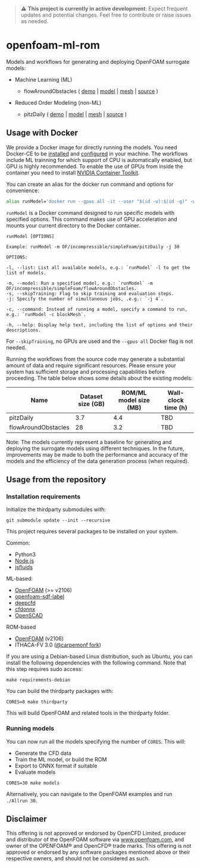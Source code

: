 > :warning: **This project is currently in active development**: Expect frequent updates and potential changes. Feel free to contribute or raise issues as needed.

# openfoam-ml-rom

Models and workflows for generating and deploying OpenFOAM surrogate models:

* Machine Learning (ML)
  - flowAroundObstacles ( [demo](https://simzero.github.io/openfoam-ml-rom/OF/incompressible/simpleFoam/flowAroundObstacles/view.html) | [model](https://simzero.github.io/pg/v0.2/onnx/flowAroundObstacles.onnx) | [mesh](https://simzero.github.io/pg/v0.2/onnx/flowAroundObstacles.vtu) | [source](https://github.com/simzero/openfoam-ml-rom/tree/main/OF/incompressible/simpleFoam/flowAroundObstacles) )

* Reduced Order Modeling (non-ML)
  - pitzDaily ( [demo](https://simzero.github.io/openfoam-ml-rom/OF/incompressible/simpleFoam/pitzDaily/view.html) | [model]() | [mesh]()  | [source](https://github.com/simzero/openfoam-ml-rom/tree/main/OF/incompressible/simpleFoam/pitzDaily) )

## Usage with Docker

We provide a Docker image for directly running the models. You need Docker-CE to be [installed](https://docs.docker.com/engine/install) and [configured](https://docs.docker.com/engine/install/linux-postinstall) in your machine. The workflows include ML trainning for which support of CPU is automatically enabled, but GPU is highly recommended. To enable the use of GPUs from inside the container you need to install [NVIDIA Container Toolkit](https://docs.nvidia.com/datacenter/cloud-native/container-toolkit/latest/install-guide.html#docker).

You can create an alias for the docker run command and options for convenience:

```bash
alias runModel='docker run --gpus all -it --user "$(id -u):$(id -g)" -w /model -v ${PWD}:/model ghcr.io/simzero/openfoam-ml-rom:v0.2.0'
```

`runModel` is a Docker command designed to run specific models with specified options. This command makes use of GPU acceleration and mounts your current directory to the Docker container.

```
runModel [OPTIONS]

Example: runModel -m OF/incompressible/simpleFoam/pitzDaily -j 30

OPTIONS:

-l, --list: List all available models, e.g.: `runModel` -l to get the list of models.

-m, --model: Run a specified model, e.g.: `runModel` -m OF/incompressible/simpleFoam/flowAroundObstacles.
-s, --skipTraining: Flag to skip training and evaluation steps.
-j: Specify the number of simultaneous jobs, .e.g.: `-j 4`.

-c, --command: Instead of running a model, specify a command to run, e.g.: `runModel -c blockMesh`.

-h, --help: Display help text, including the list of options and their descriptions.
```

For `--skipTraining`, no GPUs are used and the `--gpus all` Docker flag is not needed.

Running the workflows from the source code may generate a substantial amount of data and require significant resources. Please ensure your system has sufficient storage and processing capabilities before proceeding. The table below shows some details about the existing models:

| Name  | Dataset size (GB) | ROM/ML model size (MB) | Wall-clock time (h)
| ------------- | ------------- | ------------- | ------------- |
| pitzDaily  | 3.7  | 4.4 | TBD
| flowAroundObstacles  | 28  | 3.2 | TBD

Note: The models currently represent a baseline for generating and deploying the surrogate models using different techniques. In the future, improvements may be made to both the performance and accuracy of the models and the efficiency of the data generation process (when required).

## Usage from the repository

### Installation requirements

Initialize the thirdparty submodules with:

```
git submodule update --init --recursive
```

This project requires several packages to be installed on your system.

Common:
* Python3
* [Node.js](https://github.com/nodejs/node)
* [jsfluids](https://github.com/simzero/jsfluids)

ML-based:
* [OpenFOAM](https://develop.openfoam.com/Development/openfoam) (>= v2106)
* [openfoam-sdf-label](https://github.com/simzero/openfoam-sdf-label)
* [deepcfd](https://github.com//carpemonf/deepcfd)
* [cfdonnx](https://github.com/simzero/cfdonnx)
* [OpenSCAD](https://openscad.org/downloads.html)

ROM-based
* [OpenFOAM](https://develop.openfoam.com/Development/openfoam) (v2106)
* ITHACA-FV 3.0 ([@carpemonf fork](https://github.com/carpemonf/ITHACA-FV))


If you are using a Debian-based Linux distribution, such as Ubuntu, you can install the following dependencies with the following command. Note that this step requires sudo access:

```
make requirements-debian
```

You can build the thirdparty packages with:

```
CORES=8 make thirdparty
```

This will build OpenFOAM and related tools in the thirdparty folder.

### Running models

You can now run all the models specifying the number of `CORES`. This will:

- Generate the CFD data
- Train the ML model, or build the ROM
- Export to ONNX format if suitable
- Evaluate models

```
CORES=30 make models
```

Alternatively, you can navigate to the OpenFOAM examples and run `./Allrun 30`.

## Disclaimer

This offering is not approved or endorsed by OpenCFD Limited, producer and distributor of the OpenFOAM software via www.openfoam.com, and owner of the OPENFOAM® and OpenCFD® trade marks. This offering is not approved or endorsed by any software packages mentioned above or their respective owners, and should not be considered as such.
